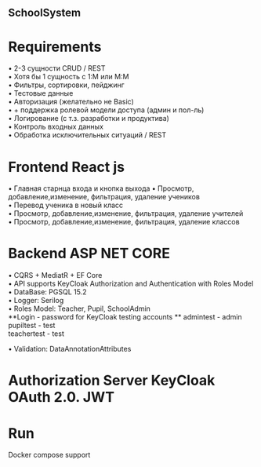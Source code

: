 ## SchoolSystem
# Requirements
• 2-3 сущности CRUD / REST  
• Хотя бы 1 сущность с 1:М или М:М  
• Фильтры, сортировки, пейджинг  
• Тестовые данные  
• Авторизация (желательно не Basic)  
• + поддержка ролевой модели доступа (админ и пол-ль)  
• Логирование (с т.з. разработки и продуктива)  
• Контроль входных данных  
• Обработка исключительных ситуаций / REST  

# Frontend React js
• Главная старнца входа и кнопка выхода
•  Просмотр, добавление,изменение, фильтрация, удаление учеников  
• Перевод ученика в новый класс  
•  Просмотр, добавление,изменение, фильтрация, удаление учителей  
•  Просмотр, добавление,изменение, фильтрация, удаление классов  

# Backend  ASP NET CORE 
• CQRS + MediatR + EF Core  
• API supports KeyCloak Authorization and Authentication with Roles Model  
• DataBase: PGSQL 15.2  
• Logger: Serilog  
• Roles Model: Teacher, Pupil, SchoolAdmin  
**Login - password for KeyCloak testing accounts  ** 
admintest - admin  
pupiltest - test  
teachertest - test  

• Validation: DataAnnotationAttributes  

# Authorization Server KeyCloak OAuth 2.0. JWT

# Run
Docker compose support

